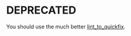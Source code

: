 # DEPRECATED

You should use the much better
[lint_to_quickfix](https://github.com/mosauter/lint_to_quickfix).
